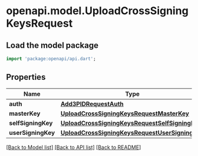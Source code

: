 # openapi.model.UploadCrossSigningKeysRequest

## Load the model package
```dart
import 'package:openapi/api.dart';
```

## Properties
Name | Type | Description | Notes
------------ | ------------- | ------------- | -------------
**auth** | [**Add3PIDRequestAuth**](Add3PIDRequestAuth.md) |  | [optional] 
**masterKey** | [**UploadCrossSigningKeysRequestMasterKey**](UploadCrossSigningKeysRequestMasterKey.md) |  | [optional] 
**selfSigningKey** | [**UploadCrossSigningKeysRequestSelfSigningKey**](UploadCrossSigningKeysRequestSelfSigningKey.md) |  | [optional] 
**userSigningKey** | [**UploadCrossSigningKeysRequestUserSigningKey**](UploadCrossSigningKeysRequestUserSigningKey.md) |  | [optional] 

[[Back to Model list]](../README.md#documentation-for-models) [[Back to API list]](../README.md#documentation-for-api-endpoints) [[Back to README]](../README.md)


